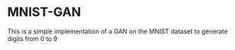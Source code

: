 # MNIST-GAN
This is a simple implementation of a GAN on the MNIST dataset to generate digits from 0 to 9
